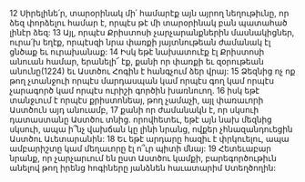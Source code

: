 12 Սիրելինե՛ր, տարօրինակ մի՛ համարէք այն այրող նեղութիւնը, որ ձեզ փորձելու համար է, որպէս թէ մի տարօրինակ բան պատահած լինէր ձեզ: 13 Այլ, որպէս Քրիստոսի չարչարանքներին մասնակիցներ, ուրա՛խ եղէք, որպէսզի նրա փառքի յայտնութեան ժամանակ էլ ցնծաք եւ ուրախանաք: 14 Իսկ եթէ նախատուէք էլ Քրիստոսի անուան համար, երանելի՜ էք, քանի որ փառքի եւ զօրութեան անունը(1224) եւ Աստծու Հոգին է հանգչում ձեր վրայ: 15 Ձեզնից ոչ ոք թող չտանջուի որպէս մարդասպան կամ որպէս գող կամ որպէս չարագործ կամ որպէս ուրիշի գործին խառնուող. 16 իսկ եթէ տանջւում է որպէս քրիստոնեայ, թող չամաչի, այլ փառաւորի Աստծուն այդ անուամբ, 17 քանի որ ժամանակն է, որ սկսուի դատաստանը Աստծու տնից. որովհետեւ, եթէ այն նախ մեզնից սկսուի, ապա ի՞նչ վախճան կը լինի նրանց, ովքեր չհնազանդուեցին Աստծու Աւետարանին: 18 Եւ եթէ արդարը հազիւ է փրկուելու, ապա ամբարիշտը կամ մեղաւորը էլ ո՞ւր պիտի մնայ: 19 Հետեւաբար նրանք, որ չարչարւում են ըստ Աստծու կամքի, բարեգործութիւն անելով թող իրենց հոգիները յանձնեն հաւատարիմ Ստեղծողին:
